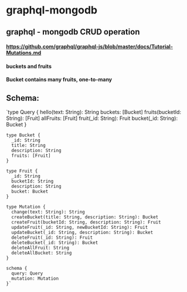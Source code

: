 # graphql-mongodb

## graphql - mongodb CRUD operation

#### https://github.com/graphql/graphql-js/blob/master/docs/Tutorial-Mutations.md
#### buckets and fruits 
#### Bucket contains many fruits, one-to-many
## Schema:
`type Query {
      hello(text: String): String
      buckets: [Bucket]
      fruits(bucketId: String): [Fruit]
      allFruits: [Fruit]
      fruit(_id: String): Fruit
      bucket(_id: String): Bucket
    }

    type Bucket {
      _id: String
      title: String
      description: String
      fruits: [Fruit]
    }
    
    type Fruit {
      _id: String
      bucketId: String
      description: String
      bucket: Bucket
    }

    type Mutation {
      change(text: String): String
      createBucket(title: String, description: String): Bucket
      createFruit(bucketId: String, description: String): Fruit
      updateFruit(_id: String, newBucketId: String): Fruit
      updateBucket(_id: String, description: String): Bucket
      deleteFruit(_id: String): Fruit
      deleteBucket(_id: String): Bucket 
      deleteAllFruit: String
      deleteAllBucket: String
    }

    schema {
      query: Query
      mutation: Mutation
    }`